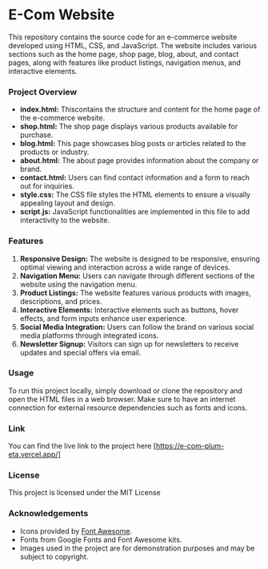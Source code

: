 # E-Com Website

This repository contains the source code for an e-commerce website developed using HTML, CSS, and JavaScript. The website includes various sections such as the home page, shop page, blog, about, and contact pages, along with features like product listings, navigation menus, and interactive elements.

### Project Overview

- **index.html:** Thiscontains the structure and content for the home page of the e-commerce website.
- **shop.html:** The shop page displays various products available for purchase.
- **blog.html:** This page showcases blog posts or articles related to the products or industry.
- **about.html:** The about page provides information about the company or brand.
- **contact.html:** Users can find contact information and a form to reach out for inquiries.
- **style.css:** The CSS file styles the HTML elements to ensure a visually appealing layout and design.
- **script.js:** JavaScript functionalities are implemented in this file to add interactivity to the website.

### Features

1. **Responsive Design:** The website is designed to be responsive, ensuring optimal viewing and interaction across a wide range of devices.
2. **Navigation Menu:** Users can navigate through different sections of the website using the navigation menu.
3. **Product Listings:** The website features various products with images, descriptions, and prices.
4. **Interactive Elements:** Interactive elements such as buttons, hover effects, and form inputs enhance user experience.
5. **Social Media Integration:** Users can follow the brand on various social media platforms through integrated icons.
6. **Newsletter Signup:** Visitors can sign up for newsletters to receive updates and special offers via email.

### Usage

To run this project locally, simply download or clone the repository and open the HTML files in a web browser. Make sure to have an internet connection for external resource dependencies such as fonts and icons.

### Link
You can find the live link to the project here [https://e-com-plum-eta.vercel.app/]

### License

This project is licensed under the MIT License

### Acknowledgements

- Icons provided by [Font Awesome](https://fontawesome.com/).
- Fonts from Google Fonts and Font Awesome kits.
- Images used in the project are for demonstration purposes and may be subject to copyright.